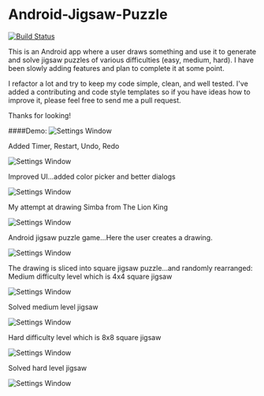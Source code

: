 Android-Jigsaw-Puzzle
=====================

[![Build Status](https://travis-ci.org/julesbond007/Android-Jigsaw-Puzzle.svg)](https://travis-ci.org/julesbond007/Android-Jigsaw-Puzzle)

This is an Android app where a user draws something and use it to generate and solve jigsaw puzzles of various difficulties (easy, medium, hard).  I have been slowly adding features and plan to complete it at some point.  

I refactor a lot and try to keep my code simple, clean, and well tested.  I've added a contributing and code style templates so if you have ideas how to improve it, please feel free to send me a pull request.

Thanks for looking!

####Demo:
![Settings Window](https://raw.github.com/julesbond007/Android-Jigsaw-Puzzle/master/docs/screenshots/demo.gif)

Added Timer, Restart, Undo, Redo

![Settings Window](https://raw.github.com/julesbond007/Android-Jigsaw-Puzzle/master/docs/screenshots/jigsaw_timer.png)

Improved UI...added color picker and better dialogs

![Settings Window](https://raw.github.com/julesbond007/Android-Jigsaw-Puzzle/master/docs/screenshots/color_picker.png)

My attempt at drawing Simba from The Lion King

![Settings Window](https://raw.github.com/julesbond007/Android-Jigsaw-Puzzle/master/docs/screenshots/simba.png)

Android jigsaw puzzle game...Here the user creates a drawing.

![Settings Window](https://raw.github.com/julesbond007/Android-Jigsaw-Puzzle/master/docs/screenshots/original_drawing.png)

The drawing is sliced into square jigsaw puzzle...and randomly rearranged:
Medium difficulty level which is 4x4 square jigsaw

![Settings Window](https://raw.github.com/julesbond007/Android-Jigsaw-Puzzle/master/docs/screenshots/jigsaw_puzzle.png)


Solved medium level jigsaw

![Settings Window](https://raw.github.com/julesbond007/Android-Jigsaw-Puzzle/master/docs/screenshots/tiled_jigsaw.png)


Hard difficulty level which is 8x8 square jigsaw

![Settings Window](https://raw.github.com/julesbond007/Android-Jigsaw-Puzzle/master/docs/screenshots/hard_puzzle.png)


Solved hard level jigsaw

![Settings Window](https://raw.github.com/julesbond007/Android-Jigsaw-Puzzle/master/docs/screenshots/hard_solved.png)
